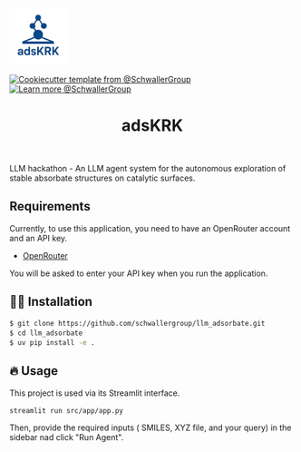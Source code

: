 <img alt="Project logo" src="./assets/logo.png" width="20%">

<br>


[![Cookiecutter template from @SchwallerGroup](https://img.shields.io/badge/Cookiecutter-schwallergroup-blue)](https://github.com/schwallergroup/liac-repo)
[![Learn more @SchwallerGroup](https://img.shields.io/badge/Learn%20%0Amore-schwallergroup-blue)](https://schwallergroup.github.io)




<h1 align="center">
  adsKRK
</h1>


<br>

LLM hackathon - An LLM agent system for the autonomous exploration of stable absorbate structures on catalytic surfaces.

## Requirements

Currently, to use this application, you need to have an OpenRouter account and an API key.

- [OpenRouter](https://openrouter.ai/)

You will be asked to enter your API key when you run the application.

## 👩‍💻 Installation
```bash
$ git clone https://github.com/schwallergroup/llm_adsorbate.git
$ cd llm_adsorbate
$ uv pip install -e .
```

## 🔥 Usage
This project is used via its Streamlit interface.
```shell
streamlit run src/app/app.py
```

Then, provide the required inputs ( SMILES, XYZ file, and your query) in the sidebar nad click "Run Agent".
